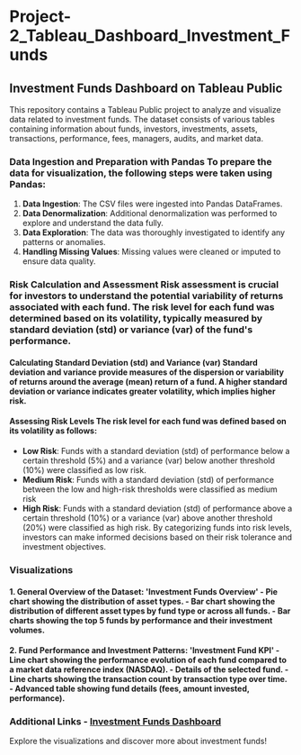 # Project-2_Tableau_Dashboard_Investment_Funds
## Investment Funds Dashboard on Tableau Public 
This repository contains a Tableau Public project to analyze and visualize data related to investment funds. The dataset consists of various tables containing information about funds, investors, investments, assets, transactions, performance, fees, managers, audits, and market data. 

### Data Ingestion and Preparation with Pandas To prepare the data for visualization, the following steps were taken using Pandas: 
1. **Data Ingestion**: The CSV files were ingested into Pandas DataFrames.
2. **Data Denormalization**: Additional denormalization was performed to explore and understand the data fully.
3. **Data Exploration**: The data was thoroughly investigated to identify any patterns or anomalies.
4. **Handling Missing Values**: Missing values were cleaned or imputed to ensure data quality.
### Risk Calculation and Assessment Risk assessment is crucial for investors to understand the potential variability of returns associated with each fund. The risk level for each fund was determined based on its volatility, typically measured by standard deviation (std) or variance (var) of the fund's performance. 
#### Calculating Standard Deviation (std) and Variance (var) Standard deviation and variance provide measures of the dispersion or variability of returns around the average (mean) return of a fund. A higher standard deviation or variance indicates greater volatility, which implies higher risk. 
#### Assessing Risk Levels The risk level for each fund was defined based on its volatility as follows: 
- **Low Risk**: Funds with a standard deviation (std) of performance below a certain threshold (5%) and a variance (var) below another threshold (10%) were classified as low risk.
- **Medium Risk**: Funds with a standard deviation (std) of performance between the low and high-risk thresholds were classified as medium risk
- **High Risk**: Funds with a standard deviation (std) of performance above a certain threshold (10%) or a variance (var) above another threshold (20%) were classified as high risk. By categorizing funds into risk levels, investors can make informed decisions based on their risk tolerance and investment objectives.
### Visualizations 
#### 1. General Overview of the Dataset: 'Investment Funds Overview' - Pie chart showing the distribution of asset types. - Bar chart showing the distribution of different asset types by fund type or across all funds. - Bar charts showing the top 5 funds by performance and their investment volumes. 
#### 2. Fund Performance and Investment Patterns: 'Investment Fund KPI' - Line chart showing the performance evolution of each fund compared to a market data reference index (NASDAQ). - Details of the selected fund. - Line charts showing the transaction count by transaction type over time. - Advanced table showing fund details (fees, amount invested, performance). 
### Additional Links - [Investment Funds Dashboard](https://public.tableau.com/app/profile/valeriia.paksivatkina/viz/Dashboard_Investment_Fund/InvestmentFundsOverview) 

Explore the visualizations and discover more about investment funds!
